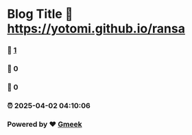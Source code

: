 # Blog Title :link: https://yotomi.github.io/ransa 
### :page_facing_up: [1](https://yotomi.github.io/ransa/tag.html) 
### :speech_balloon: 0 
### :hibiscus: 0 
### :alarm_clock: 2025-04-02 04:10:06 
### Powered by :heart: [Gmeek](https://github.com/Meekdai/Gmeek)
